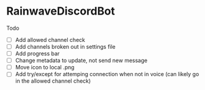 ﻿# RainwaveDiscordBot

Todo
- [ ] Add allowed channel check
- [ ] Add channels broken out in settings file
- [ ] Add progress bar
- [ ] Change metadata to update, not send new message
- [ ] Move icon to local .png
- [ ] Add try/except for attemping connection when not in voice (can likely go in the allowed channel check)
